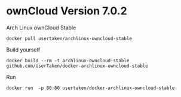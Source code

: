 ownCloud Version 7.0.2
====================
Arch Linux ownCloud Stable

```
docker pull usertaken/archlinux-owncloud-stable
```

Build yourself
```
docker build --rm -t archlinux-owncloud-stable github.com/UserTaken/docker-archlinux-owncloud-stable
```

Run
```
docker run  -p 80:80 usertaken/docker-archlinux-owncloud-stable
